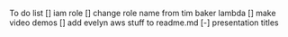 To do list
[] iam role
[] change role name from tim baker lambda
[] make video demos
[] add evelyn aws stuff to readme.md
[-] presentation titles

